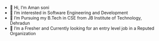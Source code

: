 - 👋 Hi, I’m Aman soni
- 👀 I’m interested in Software Engineering and Development
- 🌱 I’m Pursuing my B.Tech in CSE from JB Institute of Technology, Dehradun 
- 💞️ I’m a Fresher and Currently looking for an entry level job in a Reputed Organization

<!---
I-Aman-soni/I-Aman-soni is a ✨ special ✨ repository because its `README.md` (this file) appears on your GitHub profile.
You can click the Preview link to take a look at your changes.
--->
